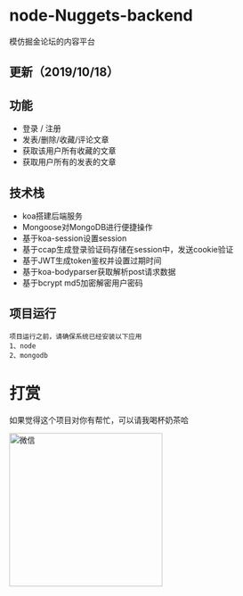 # node-Nuggets-backend
模仿掘金论坛的内容平台


## 更新（2019/10/18） ##

## 功能 ##
- 登录 / 注册
- 发表/删除/收藏/评论文章
- 获取该用户所有收藏的文章
- 获取用户所有的发表的文章


## 技术栈 ##
- koa搭建后端服务
- Mongoose对MongoDB进行便捷操作
- 基于koa-session设置session
- 基于ccap生成登录验证码存储在session中，发送cookie验证
- 基于JWT生成token鉴权并设置过期时间
- 基于koa-bodyparser获取解析post请求数据
- 基于bcrypt md5加密解密用户密码


## 项目运行

```
项目运行之前，请确保系统已经安装以下应用
1、node
2、mongodb
```

# 打赏
如果觉得这个项目对你有帮忙，可以请我喝杯奶茶哈

<img src="https://github.com/JustWangs/node-Nuggets-backend/blob/master/assets/wechat.png" width="275" alt="微信"/>